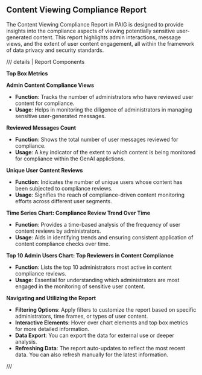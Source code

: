 ## Content Viewing Compliance Report

The Content Viewing Compliance Report in PAIG is designed to provide insights into the compliance
aspects of viewing potentially sensitive user-generated content. This report highlights admin interactions, message
views, and the extent of user content engagement, all within the framework of data privacy and security standards.

/// details | Report Components

**Top Box Metrics**

**Admin Content Compliance Views**

- **Function**: Tracks the number of administrators who have reviewed user content for compliance.
- **Usage**: Helps in monitoring the diligence of administrators in managing sensitive user-generated messages.

**Reviewed Messages Count**

- **Function**: Shows the total number of user messages reviewed for compliance.
- **Usage**: A key indicator of the extent to which content is being monitored for compliance within the GenAI applictions.

**Unique User Content Reviews**

- **Function**: Indicates the number of unique users whose content has been subjected to compliance reviews.
- **Usage**: Signifies the reach of compliance-driven content monitoring efforts across different user segments.

**Time Series Chart: Compliance Review Trend Over Time**

- **Function**: Provides a time-based analysis of the frequency of user content reviews by administrators.
- **Usage**: Aids in identifying trends and ensuring consistent application of content compliance checks over time.

**Top 10 Admin Users Chart: Top Reviewers in Content Compliance**

- **Function**: Lists the top 10 administrators most active in content compliance reviews.
- **Usage**: Essential for understanding which administrators are most engaged in the monitoring of sensitive user
  content.

**Navigating and Utilizing the Report**

- **Filtering Options**: Apply filters to customize the report based on specific administrators, time frames, or types
  of user content.
- **Interactive Elements**: Hover over chart elements and top box metrics for more detailed information.
- **Data Export**: You can export the data for external use or deeper analysis.
- **Refreshing Data**: The report auto-updates to reflect the most recent data. You can also refresh manually for the
  latest information.

///